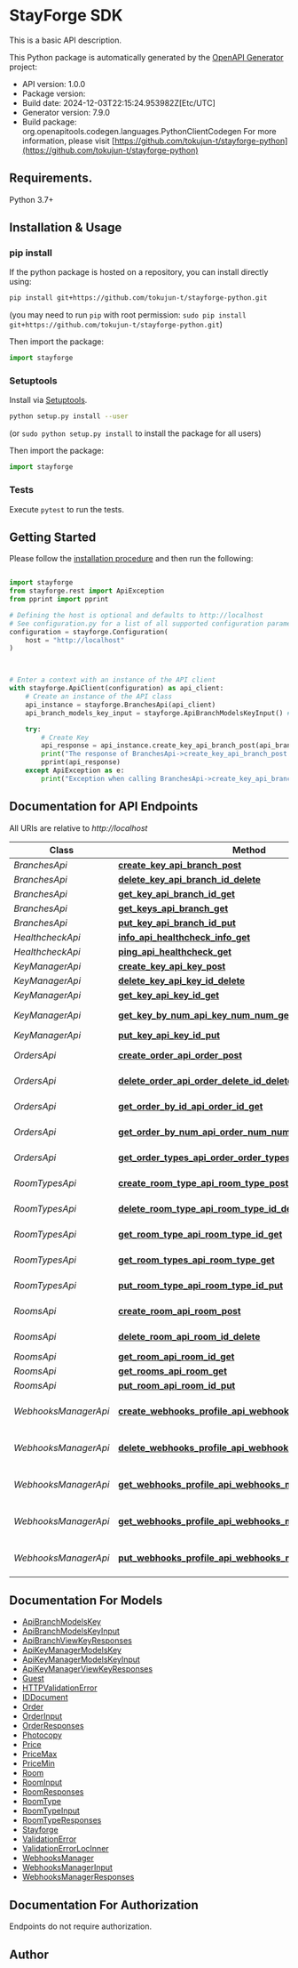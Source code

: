 # StayForge SDK
This is a basic API description.

This Python package is automatically generated by the [OpenAPI Generator](https://openapi-generator.tech) project:

- API version: 1.0.0
- Package version: 
- Build date: 2024-12-03T22:15:24.953982Z[Etc/UTC]
- Generator version: 7.9.0
- Build package: org.openapitools.codegen.languages.PythonClientCodegen
For more information, please visit [https://github.com/tokujun-t/stayforge-python](https://github.com/tokujun-t/stayforge-python)

## Requirements.

Python 3.7+

## Installation & Usage
### pip install

If the python package is hosted on a repository, you can install directly using:

```sh
pip install git+https://github.com/tokujun-t/stayforge-python.git
```
(you may need to run `pip` with root permission: `sudo pip install git+https://github.com/tokujun-t/stayforge-python.git`)

Then import the package:
```python
import stayforge
```

### Setuptools

Install via [Setuptools](http://pypi.python.org/pypi/setuptools).

```sh
python setup.py install --user
```
(or `sudo python setup.py install` to install the package for all users)

Then import the package:
```python
import stayforge
```

### Tests

Execute `pytest` to run the tests.

## Getting Started

Please follow the [installation procedure](#installation--usage) and then run the following:

```python

import stayforge
from stayforge.rest import ApiException
from pprint import pprint

# Defining the host is optional and defaults to http://localhost
# See configuration.py for a list of all supported configuration parameters.
configuration = stayforge.Configuration(
    host = "http://localhost"
)



# Enter a context with an instance of the API client
with stayforge.ApiClient(configuration) as api_client:
    # Create an instance of the API class
    api_instance = stayforge.BranchesApi(api_client)
    api_branch_models_key_input = stayforge.ApiBranchModelsKeyInput() # ApiBranchModelsKeyInput | 

    try:
        # Create Key
        api_response = api_instance.create_key_api_branch_post(api_branch_models_key_input)
        print("The response of BranchesApi->create_key_api_branch_post:\n")
        pprint(api_response)
    except ApiException as e:
        print("Exception when calling BranchesApi->create_key_api_branch_post: %s\n" % e)

```

## Documentation for API Endpoints

All URIs are relative to *http://localhost*

Class | Method | HTTP request | Description
------------ | ------------- | ------------- | -------------
*BranchesApi* | [**create_key_api_branch_post**](docs/BranchesApi.md#create_key_api_branch_post) | **POST** /api/branch/ | Create Key
*BranchesApi* | [**delete_key_api_branch_id_delete**](docs/BranchesApi.md#delete_key_api_branch_id_delete) | **DELETE** /api/branch/&lt;id&gt; | Delete Key
*BranchesApi* | [**get_key_api_branch_id_get**](docs/BranchesApi.md#get_key_api_branch_id_get) | **GET** /api/branch/&lt;id&gt; | Get Key
*BranchesApi* | [**get_keys_api_branch_get**](docs/BranchesApi.md#get_keys_api_branch_get) | **GET** /api/branch/ | Get Keys
*BranchesApi* | [**put_key_api_branch_id_put**](docs/BranchesApi.md#put_key_api_branch_id_put) | **PUT** /api/branch/&lt;id&gt; | Put Key
*HealthcheckApi* | [**info_api_healthcheck_info_get**](docs/HealthcheckApi.md#info_api_healthcheck_info_get) | **GET** /api/healthcheck/info | Info
*HealthcheckApi* | [**ping_api_healthcheck_get**](docs/HealthcheckApi.md#ping_api_healthcheck_get) | **GET** /api/healthcheck/ | Ping
*KeyManagerApi* | [**create_key_api_key_post**](docs/KeyManagerApi.md#create_key_api_key_post) | **POST** /api/key/ | Create Key
*KeyManagerApi* | [**delete_key_api_key_id_delete**](docs/KeyManagerApi.md#delete_key_api_key_id_delete) | **DELETE** /api/key/&lt;id&gt; | Delete Key
*KeyManagerApi* | [**get_key_api_key_id_get**](docs/KeyManagerApi.md#get_key_api_key_id_get) | **GET** /api/key/&lt;id&gt; | Get Key
*KeyManagerApi* | [**get_key_by_num_api_key_num_num_get**](docs/KeyManagerApi.md#get_key_by_num_api_key_num_num_get) | **GET** /api/key/num/&lt;num&gt; | Get Key By Num
*KeyManagerApi* | [**put_key_api_key_id_put**](docs/KeyManagerApi.md#put_key_api_key_id_put) | **PUT** /api/key/&lt;id&gt; | Put Key
*OrdersApi* | [**create_order_api_order_post**](docs/OrdersApi.md#create_order_api_order_post) | **POST** /api/order/ | Create Order
*OrdersApi* | [**delete_order_api_order_delete_id_delete**](docs/OrdersApi.md#delete_order_api_order_delete_id_delete) | **DELETE** /api/order/_delete/&lt;id&gt; | Delete Order
*OrdersApi* | [**get_order_by_id_api_order_id_get**](docs/OrdersApi.md#get_order_by_id_api_order_id_get) | **GET** /api/order/&lt;id&gt; | Get Order By Id
*OrdersApi* | [**get_order_by_num_api_order_num_num_get**](docs/OrdersApi.md#get_order_by_num_api_order_num_num_get) | **GET** /api/order/num/&lt;num&gt; | Get Order By Num
*OrdersApi* | [**get_order_types_api_order_order_types_get**](docs/OrdersApi.md#get_order_types_api_order_order_types_get) | **GET** /api/order/order_types | Get Order Types
*RoomTypesApi* | [**create_room_type_api_room_type_post**](docs/RoomTypesApi.md#create_room_type_api_room_type_post) | **POST** /api/room_type/ | Create Room Type
*RoomTypesApi* | [**delete_room_type_api_room_type_id_delete**](docs/RoomTypesApi.md#delete_room_type_api_room_type_id_delete) | **DELETE** /api/room_type/&lt;id&gt; | Delete Room Type
*RoomTypesApi* | [**get_room_type_api_room_type_id_get**](docs/RoomTypesApi.md#get_room_type_api_room_type_id_get) | **GET** /api/room_type/&lt;id&gt; | Get Room Type
*RoomTypesApi* | [**get_room_types_api_room_type_get**](docs/RoomTypesApi.md#get_room_types_api_room_type_get) | **GET** /api/room_type/ | Get Room Types
*RoomTypesApi* | [**put_room_type_api_room_type_id_put**](docs/RoomTypesApi.md#put_room_type_api_room_type_id_put) | **PUT** /api/room_type/&lt;id&gt; | Put Room Type
*RoomsApi* | [**create_room_api_room_post**](docs/RoomsApi.md#create_room_api_room_post) | **POST** /api/room/ | Create Room
*RoomsApi* | [**delete_room_api_room_id_delete**](docs/RoomsApi.md#delete_room_api_room_id_delete) | **DELETE** /api/room/&lt;id&gt; | Delete Room
*RoomsApi* | [**get_room_api_room_id_get**](docs/RoomsApi.md#get_room_api_room_id_get) | **GET** /api/room/&lt;id&gt; | Get Room
*RoomsApi* | [**get_rooms_api_room_get**](docs/RoomsApi.md#get_rooms_api_room_get) | **GET** /api/room/ | Get Rooms
*RoomsApi* | [**put_room_api_room_id_put**](docs/RoomsApi.md#put_room_api_room_id_put) | **PUT** /api/room/&lt;id&gt; | Put Room
*WebhooksManagerApi* | [**create_webhooks_profile_api_webhooks_manager_post**](docs/WebhooksManagerApi.md#create_webhooks_profile_api_webhooks_manager_post) | **POST** /api/webhooks_manager/ | Create Webhooks Profile
*WebhooksManagerApi* | [**delete_webhooks_profile_api_webhooks_manager_id_delete**](docs/WebhooksManagerApi.md#delete_webhooks_profile_api_webhooks_manager_id_delete) | **DELETE** /api/webhooks_manager/&lt;id&gt; | Delete Webhooks Profile
*WebhooksManagerApi* | [**get_webhooks_profile_api_webhooks_manager_get**](docs/WebhooksManagerApi.md#get_webhooks_profile_api_webhooks_manager_get) | **GET** /api/webhooks_manager/ | Get Webhooks Profile
*WebhooksManagerApi* | [**get_webhooks_profile_api_webhooks_manager_id_get**](docs/WebhooksManagerApi.md#get_webhooks_profile_api_webhooks_manager_id_get) | **GET** /api/webhooks_manager/&lt;id&gt; | Get Webhooks Profile
*WebhooksManagerApi* | [**put_webhooks_profile_api_webhooks_manager_id_put**](docs/WebhooksManagerApi.md#put_webhooks_profile_api_webhooks_manager_id_put) | **PUT** /api/webhooks_manager/&lt;id&gt; | Put Webhooks Profile


## Documentation For Models

 - [ApiBranchModelsKey](docs/ApiBranchModelsKey.md)
 - [ApiBranchModelsKeyInput](docs/ApiBranchModelsKeyInput.md)
 - [ApiBranchViewKeyResponses](docs/ApiBranchViewKeyResponses.md)
 - [ApiKeyManagerModelsKey](docs/ApiKeyManagerModelsKey.md)
 - [ApiKeyManagerModelsKeyInput](docs/ApiKeyManagerModelsKeyInput.md)
 - [ApiKeyManagerViewKeyResponses](docs/ApiKeyManagerViewKeyResponses.md)
 - [Guest](docs/Guest.md)
 - [HTTPValidationError](docs/HTTPValidationError.md)
 - [IDDocument](docs/IDDocument.md)
 - [Order](docs/Order.md)
 - [OrderInput](docs/OrderInput.md)
 - [OrderResponses](docs/OrderResponses.md)
 - [Photocopy](docs/Photocopy.md)
 - [Price](docs/Price.md)
 - [PriceMax](docs/PriceMax.md)
 - [PriceMin](docs/PriceMin.md)
 - [Room](docs/Room.md)
 - [RoomInput](docs/RoomInput.md)
 - [RoomResponses](docs/RoomResponses.md)
 - [RoomType](docs/RoomType.md)
 - [RoomTypeInput](docs/RoomTypeInput.md)
 - [RoomTypeResponses](docs/RoomTypeResponses.md)
 - [Stayforge](docs/Stayforge.md)
 - [ValidationError](docs/ValidationError.md)
 - [ValidationErrorLocInner](docs/ValidationErrorLocInner.md)
 - [WebhooksManager](docs/WebhooksManager.md)
 - [WebhooksManagerInput](docs/WebhooksManagerInput.md)
 - [WebhooksManagerResponses](docs/WebhooksManagerResponses.md)


<a id="documentation-for-authorization"></a>
## Documentation For Authorization

Endpoints do not require authorization.


## Author




